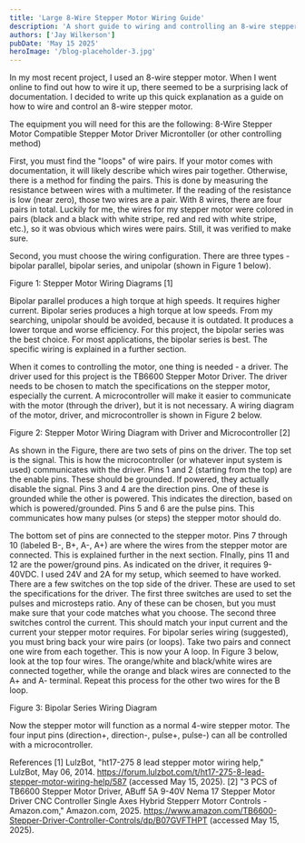 ```yaml
---
title: 'Large 8-Wire Stepper Motor Wiring Guide'
description: 'A short guide to wiring and controlling an 8-wire stepper motor'
authors: ['Jay Wilkerson']
pubDate: 'May 15 2025'
heroImage: '/blog-placeholder-3.jpg'
---
```


In my most recent project, I used an 8-wire stepper motor. When I went online to find out how to wire it up, there seemed to be a surprising lack of documentation. I decided to write up this quick explanation as a guide on how to wire and control an 8-wire stepper motor.

The equipment you will need for this are the following:
8-Wire Stepper Motor
Compatible Stepper Motor Driver
Microntoller (or other controlling method)

First, you must find the "loops" of wire pairs. If your motor comes with documentation, it will likely describe which wires pair together. Otherwise, there is a method for finding the pairs. This is done by measuring the resistance between wires with a multimeter. If the reading of the resistance is low (near zero), those two wires are a pair. With 8 wires, there are four pairs in total. Luckily for me, the wires for my stepper motor were colored in pairs (black and a black with white stripe, red and red with white stripe, etc.), so it was obvious which wires were pairs. Still, it was verified to make sure.

Second, you must choose the wiring configuration. There are three types - bipolar parallel, bipolar series, and unipolar (shown in Figure 1 below).


Figure 1: Stepper Motor Wiring Diagrams [1]

Bipolar parallel produces a high torque at high speeds. It requires higher current. Bipolar series produces a high torque at low speeds. From my searching, unipolar should be avoided, because it is outdated. It produces a lower torque and worse efficiency. For this project, the bipolar series was the best choice. For most applications, the bipolar series is best. The specific wiring is explained in a further section.

When it comes to controlling the motor, one thing is needed - a driver. The driver used for this project is the TB6600 Stepper Motor Driver. The driver needs to be chosen to match the specifications on the stepper motor, especially the current. A microcontroller will make it easier to communicate with the motor (through the driver), but it is not necessary. A wiring diagram of the motor, driver, and microcontroller is shown in Figure 2 below.


Figure 2: Stepper Motor Wiring Diagram with Driver and Microcontroller [2]

As shown in the Figure, there are two sets of pins on the driver. The top set is the signal. This is how the microcontroller (or whatever input system is used) communicates with the driver. Pins 1 and 2 (starting from the top) are the enable pins. These should be grounded. If powered, they actually disable the signal. Pins 3 and 4 are the direction pins. One of these is grounded while the other is powered. This indicates the direction, based on which is powered/grounded. Pins 5 and 6 are the pulse pins. This communicates how many pulses (or steps) the stepper motor should do.

The bottom set of pins are connected to the stepper motor. Pins 7 through 10 (labeled B-, B+, A-, A+) are where the wires from the stepper motor are connected. This is explained further in the next section. FInally, pins 11 and 12 are the power/ground pins. As indicated on the driver, it requires 9-40VDC. I used 24V and 2A for my setup, which seemed to have worked. There are a few switches on the top side of the driver. These are used to set the specifications for the driver. The first three switches are used to set the pulses and microsteps ratio. Any of these can be chosen, but you must make sure that your code matches what you choose. The second three switches control the current. This should match your input current and the current your stepper motor requires.
For bipolar series wiring (suggested), you must bring back your wire pairs (or loops). Take two pairs and connect one wire from each together. This is now your A loop. In Figure 3 below, look at the top four wires. The orange/white and black/white wires are connected together, while the orange and black wires are connected to the A+ and A- terminal. Repeat this process for the other two wires for the B loop.


Figure 3: Bipolar Series Wiring Diagram

Now the stepper motor will function as a normal 4-wire stepper motor. The four input pins (direction+, direction-, pulse+, pulse-) can all be controlled with a microcontroller.



References
[1]	LulzBot, "ht17-275 8 lead stepper motor wiring help," LulzBot, May 06, 2014. https://forum.lulzbot.com/t/ht17-275-8-lead-stepper-motor-wiring-help/587 (accessed May 15, 2025).
[2]	"3 PCS of TB6600 Stepper Motor Driver, ABuff 5A 9-40V Nema 17 Stepper Motor Driver CNC Controller Single Axes Hybrid Stepperr Motorr Controls - Amazon.com," Amazon.com, 2025. https://www.amazon.com/TB6600-Stepper-Driver-Controller-Controls/dp/B07GVFTHPT (accessed May 15, 2025).

